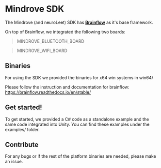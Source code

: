 # Mindrove SDK


The Mindrove (and neuroLeet) SDK has <b>[Brainflow](https://github.com/brainflow-dev/brainflow)</b>  as it's base framework. 

On top of Brainflow, we integrated the following two boards: 
> MINDROVE_BLUETOOTH_BOARD

> MINDROVE_WIFI_BOARD


## Binaries
For using the SDK we provided the binaries for x64 win systems in win64/

Please follow the instruction and documentation for brainflow: https://brainflow.readthedocs.io/en/stable/


## Get started!
To get started, we provided a C# code as a standalone example and the same code integrated into Unity. You can find these examples under the examples/ folder. 


## Contribute
For any bugs or if the rest of the platform binaries are needed, please make an issue.

